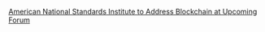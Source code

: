 [American National Standards Institute to Address Blockchain at Upcoming Forum](https://cointelegraph.com/news/american-national-standards-institute-to-address-blockchain-at-upcoming-forum)